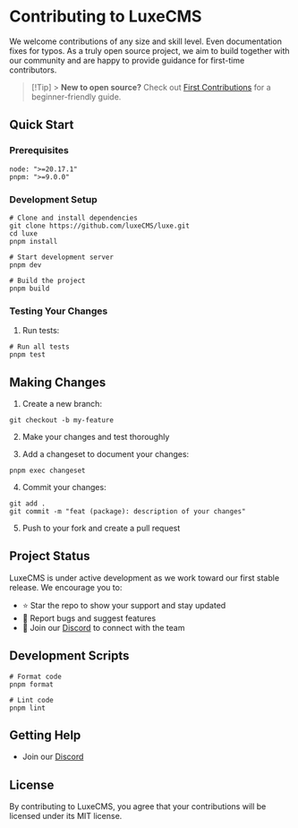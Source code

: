 # Contributing to LuxeCMS

We welcome contributions of any size and skill level. Even documentation fixes for typos. As a truly open source project, we aim to build together with our community and are happy to provide guidance for first-time contributors.

> [!Tip] > **New to open source?** Check out [First Contributions](https://github.com/firstcontributions/first-contributions) for a beginner-friendly guide.

## Quick Start

### Prerequisites

```shell
node: ">=20.17.1"
pnpm: ">=9.0.0"
```

### Development Setup

```shell
# Clone and install dependencies
git clone https://github.com/luxeCMS/luxe.git
cd luxe
pnpm install

# Start development server
pnpm dev

# Build the project
pnpm build
```

### Testing Your Changes

1. Run tests:

```shell
# Run all tests
pnpm test
```

## Making Changes

1. Create a new branch:

```shell
git checkout -b my-feature
```

2. Make your changes and test thoroughly

3. Add a changeset to document your changes:

```shell
pnpm exec changeset
```

4. Commit your changes:

```shell
git add .
git commit -m "feat (package): description of your changes"
```

5. Push to your fork and create a pull request

## Project Status

LuxeCMS is under active development as we work toward our first stable release. We encourage you to:

- ⭐ Star the repo to show your support and stay updated
- 🐛 Report bugs and suggest features
- 💬 Join our [Discord](https://discord.gg/6XzN3e8VCk) to connect with the team

## Development Scripts

```shell
# Format code
pnpm format

# Lint code
pnpm lint
```

## Getting Help

- Join our [Discord](https://discord.gg/6XzN3e8VCk)

## License

By contributing to LuxeCMS, you agree that your contributions will be licensed under its MIT license.
